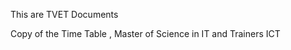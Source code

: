 This are TVET Documents 








Copy of the Time Table , Master of Science in IT and Trainers ICT 
